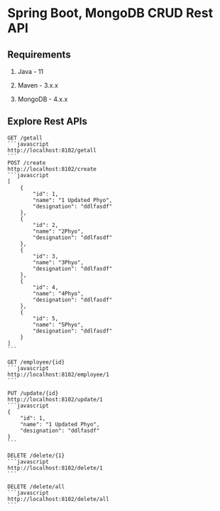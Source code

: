 # Spring Boot, MongoDB CRUD Rest API

## Requirements

1. Java - 11

2. Maven - 3.x.x

3. MongoDB - 4.x.x

## Explore Rest APIs

    GET /getall
    ```javascript
    http://localhost:8102/getall
    ```
    POST /create
    http://localhost:8102/create
    ```javascript
    [
        {
            "id": 1,
            "name": "1 Updated Phyo",
            "designation": "ddlfasdf"
        },
        {
            "id": 2,
            "name": "2Phyo",
            "designation": "ddlfasdf"
        },
        {
            "id": 3,
            "name": "3Phyo",
            "designation": "ddlfasdf"
        },
        {
            "id": 4,
            "name": "4Phyo",
            "designation": "ddlfasdf"
        },
        {
            "id": 5,
            "name": "5Phyo",
            "designation": "ddlfasdf"
        }
    ]
    ```

    GET /employee/{id}
    ```javascript
    http://localhost:8102/employee/1
    ```

    PUT /update/{id}
    http://localhost:8102/update/1
    ```javascript
    {
        "id": 1,
        "name": "1 Updated Phyo",
        "designation": "ddlfasdf"
    }
    ```

    DELETE /delete/{1}
    ```javascript
    http://localhost:8102/delete/1
    ```

    DELETE /delete/all
    ```javascript
    http://localhost:8102/delete/all
    ```